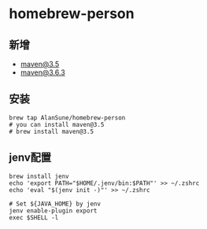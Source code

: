 # homebrew-person
## 新增
- maven@3.5
- maven@3.6.3
## 安装
```
brew tap AlanSune/homebrew-person
# you can install maven@3.5
# brew install maven@3.5
```
## jenv配置
```
brew install jenv
echo 'export PATH="$HOME/.jenv/bin:$PATH"' >> ~/.zshrc
echo 'eval "$(jenv init -)"' >> ~/.zshrc

# Set ${JAVA_HOME} by jenv
jenv enable-plugin export
exec $SHELL -l
```

